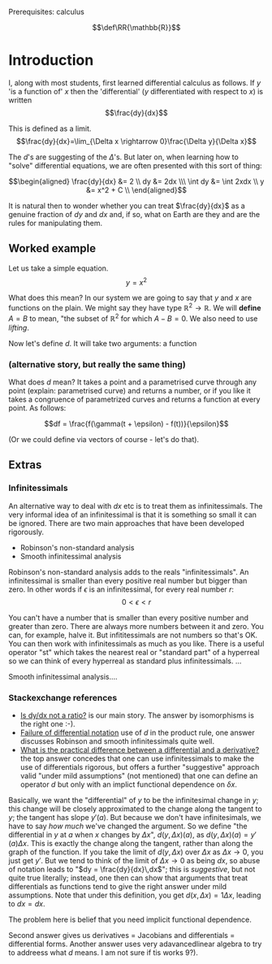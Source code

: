 Prerequisites: calculus

```math
\def\RR{\mathbb{R}}
```

# Introduction
I, along with most students, first learned differential calculus as follows. If $y$ 'is a function of' $x$ then the 'differential' ($y$ differentiated with respect to $x$) is written $$\frac{dy}{dx}$$

This is defined as a limit. $$\frac{dy}{dx}=\lim_{\Delta x \rightarrow 0}\frac{\Delta y}{\Delta x}$$

The $d$'s are suggesting of the $\Delta$'s. But later on, when learning how to "solve" differential equations, we are often presented with this sort of thing:

$$\begin{aligned}
\frac{dy}{dx} &= 2 \\
dy &= 2dx \\\
\int dy &= \int 2xdx \\
y &= x^2 + C \\
\end{aligned}$$

It is natural then to wonder whether you can treat $\frac{dy}{dx}$ as a genuine fraction of $dy$ and $dx$ and, if so, what on Earth are they and are the rules for manipulating them.

## Worked example
Let us take a simple equation. $$y = x^2$$

What does this mean? In our system we are going to say that $y$ and $x$ are functions on the plain. We might say they have type $\mathbb{R}^2 \rightarrow \mathbb{R}$. We will **define** $A=B$ to mean, "the subset of $\mathbb{R}^2$ for which $A - B = 0$. We also need to use *lifting*.

Now let's define $d$. It will take two arguments: a function 

### (alternative story, but really the same thing)
What does $d$ mean? It takes a point and a parametrised curve through any point (explain: parametrised curve) and returns a number, or if you like it takes a congruence of parametrized curves and returns a function at every point. As follows: 

$$df = \frac{f(\gamma(t + \epsilon) - f(t))}{\epsilon}$$

(Or we could define via vectors of course - let's do that).

## Extras 
### Infinitessimals 
An alternative way to deal with $dx$ etc is to treat them as infinitessimals. The very informal idea of an infinitessimal is that it is something so small it can be ignored. There are two main approaches that have been developed rigorously.

* Robinson's non-standard analysis
* Smooth infinitessimal analysis

Robinson's non-standard analysis adds to the reals "infinitessimals". An infinitessimal is smaller than every positive real number but bigger than zero. In other words if $\epsilon$ is an infinitessimal, for every real number $r$: $$0 < \epsilon < r$$ 

You can't have a number that is smaller than every positive number and greater than zero. There are always more numbers between it and zero. You can, for example, halve it. But infititessimals are not numbers so that's OK. You can then work with infinitessimals as much as you like. There is a useful operator "st" which takes the nearest real or "standard part" of a hyperreal so we can think of every hyperreal as standard plus infinitessimals. ...

Smooth infinitessimal analysis....

### Stackexchange references
* [Is dy/dx not a ratio?](https://math.stackexchange.com/questions/21199/is-frac-textrmdy-textrmdx-not-a-ratio/21209#21209) is our main story. The answer by isomorphisms is the right one :-).
* [Failure of differential notation](https://github.com/francisdavey/physics/edit/main/posts/2024-04-06-leibniz.md) use of $d$ in the product rule, one answer discusses Robinson and smooth infinitessimals quite well.
* [What is the practical difference between a differential and a derivative?](https://math.stackexchange.com/questions/23902/what-is-the-practical-difference-between-a-differential-and-a-derivative) the top answer concedes that one can use infinitessimals to make the use of differentials rigorous, but offers a further "suggestive" approach valid "under mild assumptions" (not mentioned) that one can define an operator $d$ but only with an implict functional dependence on $\delta x$.

Basically, we want the "differential" of $y$ to be the infinitesimal change in $y$; this change will be closely approximated to the change along the tangent to $y$; the tangent has slope $y'(a)$. But because we don't have infinitesimals, we have to say *how much* we've changed the argument. So we define "the differential in $y$ at $a$ when $x$ changes by $\Delta x$", $d(y,\Delta x)(a)$, as $d(y,\Delta x)(a) = y'(a)\Delta x$. This is exactly the change along the tangent, rather than along the graph of the function.  If you take the limit of $d(y,\Delta x)$ over $\Delta x$ as $\Delta x\to 0$, you just get $y'$. But we tend to think of the limit of $\Delta x\to 0$ as being $dx$, so abuse of notation leads to "$dy = \frac{dy}{dx}\,dx$"; this is *suggestive*, but not quite true literally; instead, one then can show that arguments that treat differentials as functions tend to give the right answer under mild assumptions. Note that under this definition, you get $d(x,\Delta x) = 1\Delta x$, leading to $dx = dx$.

The problem here is belief that you need implicit functional dependence.

Second answer gives us derivatives = Jacobians and differentials = differential forms. Another answer uses very adavancedlinear algebra to try to addreess what $d$ means. I am not sure if tis works 9?).

<!---
https://arxiv.org/abs/1801.09553 Extending the Algebraic Manipulability of Differentials
https://arxiv.org/abs/2210.07958 Total and Partial Differentials as Algebraically Manipulable Entities
https://arxiv.org/abs/1811.03459 Simplifying and Refactoring Introductory Calculus


-->
